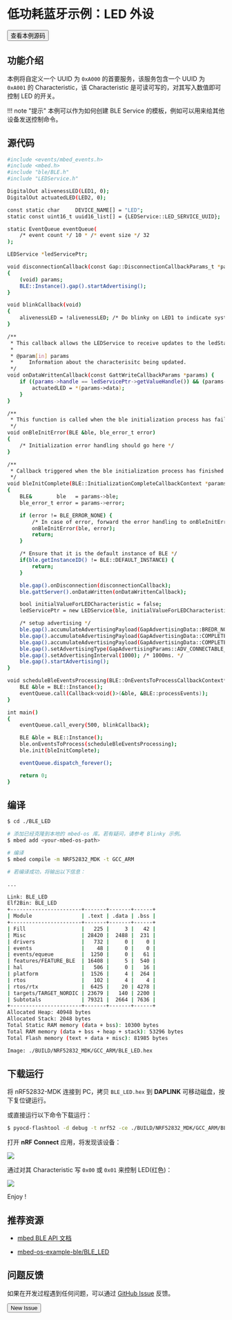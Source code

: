# 低功耗蓝牙示例：LED 外设

<a href="https://github.com/makerdiary/mbed-os-example-ble/tree/master/BLE_LED"><button data-md-color-primary="indigo">查看本例源码</button></a>

## 功能介绍
本例将自定义一个 UUID 为 `0xA000` 的首要服务，该服务包含一个 UUID 为 `0xA001` 的 Characteristic，该 Characteristic 是可读可写的，对其写入数值即可控制 LED 的开关。

!!! note "提示"
    本例可以作为如何创建 BLE Service 的模板，例如可以用来给其他设备发送控制命令。

## 源代码

``` sh
#include <events/mbed_events.h>
#include <mbed.h>
#include "ble/BLE.h"
#include "LEDService.h"

DigitalOut alivenessLED(LED1, 0);
DigitalOut actuatedLED(LED2, 0);

const static char     DEVICE_NAME[] = "LED";
static const uint16_t uuid16_list[] = {LEDService::LED_SERVICE_UUID};

static EventQueue eventQueue(
    /* event count */ 10 * /* event size */ 32
);

LEDService *ledServicePtr;

void disconnectionCallback(const Gap::DisconnectionCallbackParams_t *params)
{
    (void) params;
    BLE::Instance().gap().startAdvertising();
}

void blinkCallback(void)
{
    alivenessLED = !alivenessLED; /* Do blinky on LED1 to indicate system aliveness. */
}

/**
 * This callback allows the LEDService to receive updates to the ledState Characteristic.
 *
 * @param[in] params
 *     Information about the characterisitc being updated.
 */
void onDataWrittenCallback(const GattWriteCallbackParams *params) {
    if ((params->handle == ledServicePtr->getValueHandle()) && (params->len == 1)) {
        actuatedLED = *(params->data);
    }
}

/**
 * This function is called when the ble initialization process has failled
 */
void onBleInitError(BLE &ble, ble_error_t error)
{
    /* Initialization error handling should go here */
}

/**
 * Callback triggered when the ble initialization process has finished
 */
void bleInitComplete(BLE::InitializationCompleteCallbackContext *params)
{
    BLE&        ble   = params->ble;
    ble_error_t error = params->error;

    if (error != BLE_ERROR_NONE) {
        /* In case of error, forward the error handling to onBleInitError */
        onBleInitError(ble, error);
        return;
    }

    /* Ensure that it is the default instance of BLE */
    if(ble.getInstanceID() != BLE::DEFAULT_INSTANCE) {
        return;
    }

    ble.gap().onDisconnection(disconnectionCallback);
    ble.gattServer().onDataWritten(onDataWrittenCallback);

    bool initialValueForLEDCharacteristic = false;
    ledServicePtr = new LEDService(ble, initialValueForLEDCharacteristic);

    /* setup advertising */
    ble.gap().accumulateAdvertisingPayload(GapAdvertisingData::BREDR_NOT_SUPPORTED | GapAdvertisingData::LE_GENERAL_DISCOVERABLE);
    ble.gap().accumulateAdvertisingPayload(GapAdvertisingData::COMPLETE_LIST_16BIT_SERVICE_IDS, (uint8_t *)uuid16_list, sizeof(uuid16_list));
    ble.gap().accumulateAdvertisingPayload(GapAdvertisingData::COMPLETE_LOCAL_NAME, (uint8_t *)DEVICE_NAME, sizeof(DEVICE_NAME));
    ble.gap().setAdvertisingType(GapAdvertisingParams::ADV_CONNECTABLE_UNDIRECTED);
    ble.gap().setAdvertisingInterval(1000); /* 1000ms. */
    ble.gap().startAdvertising();
}

void scheduleBleEventsProcessing(BLE::OnEventsToProcessCallbackContext* context) {
    BLE &ble = BLE::Instance();
    eventQueue.call(Callback<void()>(&ble, &BLE::processEvents));
}

int main()
{
    eventQueue.call_every(500, blinkCallback);

    BLE &ble = BLE::Instance();
    ble.onEventsToProcess(scheduleBleEventsProcessing);
    ble.init(bleInitComplete);

    eventQueue.dispatch_forever();

    return 0;
}
```


## 编译

``` sh
$ cd ./BLE_LED

# 添加已经克隆到本地的 mbed-os 库。若有疑问，请参考 Blinky 示例。
$ mbed add <your-mbed-os-path>

# 编译
$ mbed compile -m NRF52832_MDK -t GCC_ARM

# 若编译成功，将输出以下信息：

...

Link: BLE_LED
Elf2Bin: BLE_LED
+-----------------------+-------+-------+------+
| Module                | .text | .data | .bss |
+-----------------------+-------+-------+------+
| Fill                  |   225 |     3 |   42 |
| Misc                  | 28420 |  2488 |  231 |
| drivers               |   732 |     0 |    0 |
| events                |    48 |     0 |    0 |
| events/equeue         |  1250 |     0 |   61 |
| features/FEATURE_BLE  | 16408 |     5 |  540 |
| hal                   |   506 |     0 |   16 |
| platform              |  1526 |     4 |  264 |
| rtos                  |   102 |     4 |    4 |
| rtos/rtx              |  6425 |    20 | 4278 |
| targets/TARGET_NORDIC | 23679 |   140 | 2200 |
| Subtotals             | 79321 |  2664 | 7636 |
+-----------------------+-------+-------+------+
Allocated Heap: 40948 bytes
Allocated Stack: 2048 bytes
Total Static RAM memory (data + bss): 10300 bytes
Total RAM memory (data + bss + heap + stack): 53296 bytes
Total Flash memory (text + data + misc): 81985 bytes

Image: ./BUILD/NRF52832_MDK/GCC_ARM/BLE_LED.hex

```

## 下载运行

将 nRF52832-MDK 连接到 PC，拷贝 `BLE_LED.hex` 到 **DAPLINK** 可移动磁盘，按下复位键运行。

或直接运行以下命令下载运行：

``` sh
$ pyocd-flashtool -d debug -t nrf52 -ce ./BUILD/NRF52832_MDK/GCC_ARM/BLE_LED.hex

```
打开 **nRF Connect** 应用，将发现该设备：

![](https://img.makerdiary.co/wiki/nrf52832mdk/mbed-ble-led.png)

通过对其 Characteristic 写 `0x00` 或 `0x01` 来控制 LED(红色)：

![](https://img.makerdiary.co/wiki/nrf52832mdk/mbed-ble-led-ctl.png)

Enjoy !

## 推荐资源

* [mbed BLE API 文档](https://docs.mbed.com/docs/mbed-os-api-reference/en/latest/APIs/communication/ble/)

* [mbed-os-example-ble/BLE_LED](https://github.com/makerdiary/mbed-os-example-ble/tree/master/BLE_LED)

## 问题反馈

如果在开发过程遇到任何问题，可以通过 [GitHub Issue](https://github.com/makerdiary/nrf52832-mdk/issues) 反馈。

<a href="https://github.com/makerdiary/nrf52832-mdk/issues/new"><button data-md-color-primary="green">New Issue</button></a>
